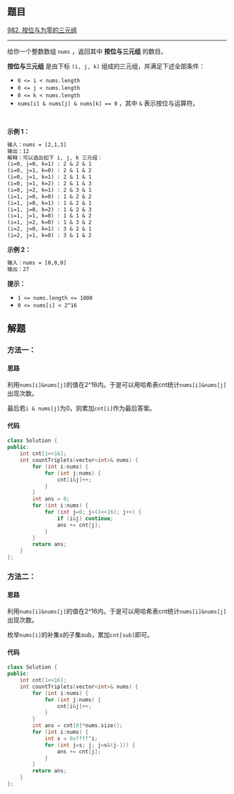 ## 题目

[982. 按位与为零的三元组](https://leetcode.cn/problems/triples-with-bitwise-and-equal-to-zero/)

---

给你一个整数数组 `nums` ，返回其中 **按位与三元组** 的数目。

**按位与三元组** 是由下标 `(i, j, k)` 组成的三元组，并满足下述全部条件：

-   `0 <= i < nums.length`
-   `0 <= j < nums.length`
-   `0 <= k < nums.length`
-   `nums[i] & nums[j] & nums[k] == 0` ，其中 `&` 表示按位与运算符。

 

**示例 1：**

```txt
输入：nums = [2,1,3]
输出：12
解释：可以选出如下 i, j, k 三元组：
(i=0, j=0, k=1) : 2 & 2 & 1
(i=0, j=1, k=0) : 2 & 1 & 2
(i=0, j=1, k=1) : 2 & 1 & 1
(i=0, j=1, k=2) : 2 & 1 & 3
(i=0, j=2, k=1) : 2 & 3 & 1
(i=1, j=0, k=0) : 1 & 2 & 2
(i=1, j=0, k=1) : 1 & 2 & 1
(i=1, j=0, k=2) : 1 & 2 & 3
(i=1, j=1, k=0) : 1 & 1 & 2
(i=1, j=2, k=0) : 1 & 3 & 2
(i=2, j=0, k=1) : 3 & 2 & 1
(i=2, j=1, k=0) : 3 & 1 & 2
```

**示例 2：**

```txt
输入：nums = [0,0,0]
输出：27
```
  

**提示：**

-   `1 <= nums.length <= 1000`
-   `0 <= nums[i] < 2^16`

  

## 解题

### 方法一：

#### 思路

利用`nums[i]&nums[j]`的值在2^16内。于是可以用哈希表cnt统计`nums[i]&nums[j]`出现次数。

最后若`i & nums[j]`为0，则累加`cnt[i]`作为最后答案。

#### 代码

```cpp
class Solution {
public:
    int cnt[1<<16];
    int countTriplets(vector<int>& nums) {
        for (int i:nums) {
            for (int j:nums) {
                cnt[i&j]++;
            }
        }
        int ans = 0;
        for (int i:nums) {
            for (int j=0; j<(1<<16); j++) {
                if (i&j) continue;
                ans += cnt[j];
            }
        }
        return ans;
    }
};
```
### 方法二：

#### 思路

利用`nums[i]&nums[j]`的值在2^16内。于是可以用哈希表cnt统计`nums[i]&nums[j]`出现次数。

枚举`nums[i]`的补集s的子集sub，累加`cnt[sub]`即可。

#### 代码

```cpp
class Solution {
public:
    int cnt[1<<16];
    int countTriplets(vector<int>& nums) {
        for (int i:nums) {
            for (int j:nums) {
                cnt[i&j]++;
            }
        }
        int ans = cnt[0]*nums.size();
        for (int i:nums) {
            int s = 0xffff^i;
            for (int j=s; j; j=s&(j-1)) {
                ans += cnt[j];
            }
        }
        return ans;
    }
};
```
